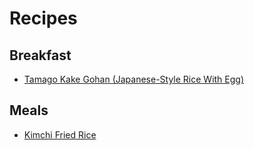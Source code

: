 # Recipes

## Breakfast

- [Tamago Kake Gohan (Japanese-Style Rice With Egg)](/recipes/?recipe=tamago-kake-gohan) 

## Meals

- [Kimchi Fried Rice](/recipes/?recipe=kimchi-fried-rice)
